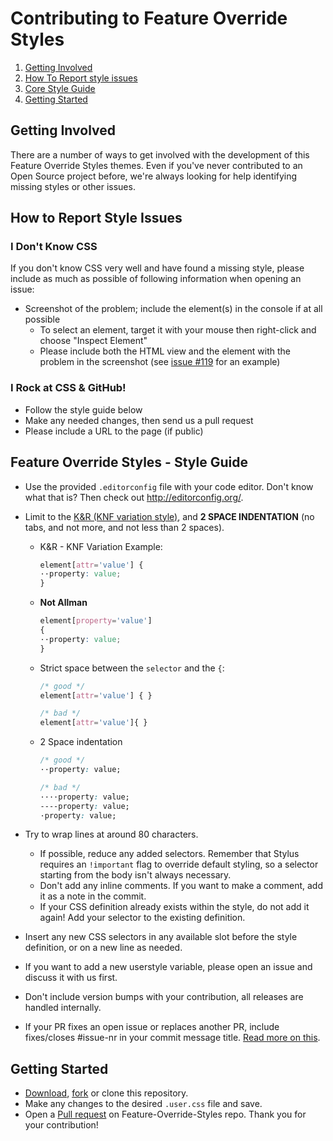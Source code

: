 # Contributing to Feature Override Styles

1. [Getting Involved](#getting-involved)
2. [How To Report style issues](#how-to-report-style-issues)
3. [Core Style Guide](#overlay-scrollbars-style-guide)
4. [Getting Started](#getting-started)

## Getting Involved

There are a number of ways to get involved with the development of this Feature Override Styles themes. Even if you've never contributed to an Open Source project before, we're always looking for help identifying missing styles or other issues.

## How to Report Style Issues

### I Don't Know CSS
If you don't know CSS very well and have found a missing style, please include as much as possible of following information when opening an issue:

* Screenshot of the problem; include the element(s) in the console if at all possible
  * To select an element, target it with your mouse then right-click and choose "Inspect Element"
  * Please include both the HTML view and the element with the problem in the screenshot (see [issue #119](https://github.com/StylishThemes/GitHub-Dark/issues/119) for an example)

### I Rock at CSS & GitHub!
* Follow the style guide below
* Make any needed changes, then send us a pull request
* Please include a URL to the page (if public)

## Feature Override Styles - Style Guide

* Use the provided `.editorconfig` file with your code editor. Don't know what that is? Then check out http://editorconfig.org/.
* Limit to the [K&R (KNF variation style)](https://en.wikipedia.org/wiki/Indentation_style#Variant:_BSD_KNF), and **2 SPACE INDENTATION** (no tabs, and not more, and not less than 2 spaces).

  * K&R - KNF Variation Example:
    ```css
    element[attr='value'] {
    ··property: value;
    }
    ```

  * **Not Allman**
    ```css
    element[property='value']
    {
    ··property: value;
    }
    ```

  * Strict space between the `selector` and the `{`:
    ```css
    /* good */
    element[attr='value'] { }

    /* bad */
    element[attr='value']{ }
    ```

  * 2 Space indentation
    ```css
    /* good */
    ··property: value;

    /* bad */
    ····property: value;
    ----property: value;
    ·property: value;
    ```

* Try to wrap lines at around 80 characters.
  * If possible, reduce any added selectors. Remember that Stylus requires an `!important` flag to override default styling, so a selector starting from the body isn't always necessary.
  * Don't add any inline comments. If you want to make a comment, add it as a note in the commit.
  * If your CSS definition already exists within the style, do not add it again! Add your selector to the existing definition.
* Insert any new CSS selectors in any available slot before the style definition, or on a new line as needed.
* If you want to add a new userstyle variable, please open an issue and discuss it with us first.
* Don't include version bumps with your contribution, all releases are handled internally.
* If your PR fixes an open issue or replaces another PR, include fixes/closes #issue-nr in your commit message title. [Read more on this](https://help.github.com/en/articles/closing-issues-using-keywords).

## Getting Started

* [Download](https://github.com/StylishThemes/Feature-Override-Styles/archive/master.zip), [fork](https://github.com/StylishThemes/Feature-Override-Styles/fork) or clone this repository.
* Make any changes to the desired `.user.css` file and save.
* Open a [Pull request](https://github.com/StylishThemes/Feature-Override-Styles/compare?expand=1) on Feature-Override-Styles repo.
Thank you for your contribution!
